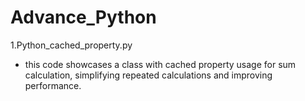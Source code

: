 # Advance_Python
1.Python_cached_property.py
* this code showcases a class with cached property usage for sum calculation,
simplifying repeated calculations and improving performance.